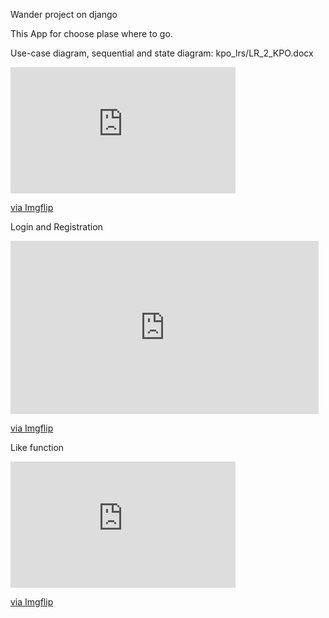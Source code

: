 Wander
project on django

This App for choose plase where to go.

Use-case diagram, sequential and state diagram: 
kpo_lrs/LR_2_KPO.docx

<div style="width:360px;max-width:100%;"><div style="height:0;padding-bottom:56.11%;position:relative;"><iframe width="360" height="202" style="position:absolute;top:0;left:0;width:100%;height:100%;" frameBorder="0" src="https://imgflip.com/embed/56dwt1"></iframe></div><p><a href="https://imgflip.com/gif/56dwt1">via Imgflip</a></p></div>

Login and Registration
<div style="width:493px;max-width:100%;"><div style="height:0;padding-bottom:56.19%;position:relative;"><iframe width="493" height="277" style="position:absolute;top:0;left:0;width:100%;height:100%;" frameBorder="0" src="https://imgflip.com/embed/56dwf6"></iframe></div><p><a href="https://imgflip.com/gif/56dwf6">via Imgflip</a></p></div>

Like function
<div style="width:360px;max-width:100%;"><div style="height:0;padding-bottom:56.11%;position:relative;"><iframe width="360" height="202" style="position:absolute;top:0;left:0;width:100%;height:100%;" frameBorder="0" src="https://imgflip.com/embed/56dvvd"></iframe></div><p><a href="https://imgflip.com/gif/56dvvd">via Imgflip</a></p></div>

